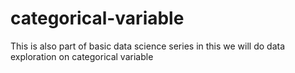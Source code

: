 # categorical-variable
This is also part of basic data science series in this we will do data exploration on categorical variable
